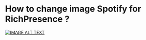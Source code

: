 # How to change image Spotify for RichPresence ?



[![IMAGE ALT TEXT](https://vimeo.com/784225876)](https://vimeo.com/784225876 "TUTO Vimeo video")

